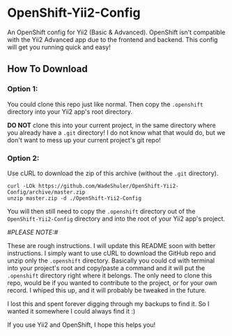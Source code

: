 # OpenShift-Yii2-Config
An OpenShift config for Yii2 (Basic &amp; Advanced). OpenShift isn't compatible with the Yii2 Advanced app due to the frontend and backend. This config will get you running quick and easy!

## How To Download

### Option 1:
You could clone this repo just like normal. Then copy the `.openshift` directory into your Yii2 app's root directory.

**DO NOT** clone this into your current project, in the same directory where you already have a `.git` directory! I do not know what that would do, but we don't want to mess up your current project's git repo!

### Option 2:

Use cURL to download the zip of this archive (without the `.git` directory).

    curl -LOk https://github.com/WadeShuler/OpenShift-Yii2-Config/archive/master.zip
    unzip master.zip -d ./OpenShift-Yii2-Config

You will then still need to copy the `.openshift` directory out of the `OpenShift-Yii2-Config` directory and into the root of your Yii2 app's project.

*#PLEASE NOTE:#*

These are rough instructions. I will update this README soon with better instructions. I simply want to use cURL to download the GitHub repo and unzip only the `.openshift` directory. Basically you could cd with terminal into your project's root and copy/paste a command and it will put the `.openshift` directory right where it belongs. The only need to clone this repo, would be if you wanted to contribute to the project, or for your own record. I whiped this up, and it will probably be tweaked in the future.

I lost this and spent forever digging through my backups to find it. So I wanted it somewhere I could always find it :)

If you use Yii2 and OpenShift, I hope this helps you!
